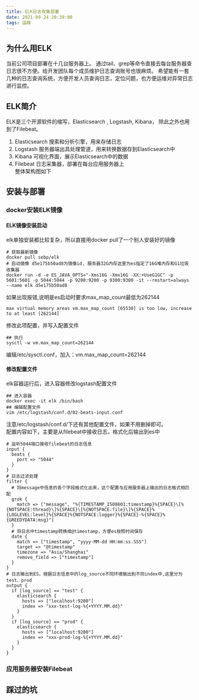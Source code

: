```yaml
---
title: ELK日志收集部署
date: 2021-09-24 20:39:00
tags: 运维
---
```

## 为什么用ELK
当前公司项目部署在十几台服务器上。 通过tail、grep等命令直接去每台服务器查日志很不方便。给开发团队每个成员维护日志查询账号也很麻烦。 希望能有一套几种的日志查询系统，方便开发人员查询日志，定位问题，也方便运维对异常日志进行监控。

## ELK简介
ELK是三个开源软件的缩写，Elasticsearch , Logstash, Kibana， 除此之外也用到了Filebeat。  
1. Elasticsearch 搜索和分析引擎，用来存储日志  
2. Logstash 服务器端出具处理管道，用来转换数据存到Elasticsearch中  
3. Kibana 可视化界面，展示Elasticsearch中的数据  
4. Filebeat 日志采集器，部署在每台应用服务器上  
整体架构图如下



## 安装与部署

### docker安装ELK镜像
#### ELK镜像安装启动
elk单独安装都比较复杂，所以直接用docker pull了一个别人安装好的镜像  
```shell
# 获取最新镜像
docker pull sebp/elk
# 启动镜像 d5e175b50ad8为镜像id, 服务器32G内存这里为es指定了16G堆内存和G1垃圾收集器
docker run -d -e ES_JAVA_OPTS="-Xms16G -Xmx16G -XX:+UseG1GC" -p 5601:5601 -p 5044:5044 -p 9200:9200 -p 9300:9300 -it --restart=always --name elk d5e175b50ad8
```
如果出现报错,说明是es启动时要求max_map_count最低为262144
```shell
max virtual memory areas vm.max_map_count [65530] is too low, increase to at least [262144]
```
修改此项配置，并写入配置文件
```shell
## 执行
sysctl -w vm.max_map_count=262144
```
编辑/etc/sysctl.conf，加入：vm.max_map_count=262144
#### 修改配置文件
elk容器运行后，进入容器修改logstash配置文件
```shell
## 进入容器
docker exec -it elk /bin/bash
## 编辑配置文件
vim /etc/logstash/conf.d/02-beats-input.conf 
```
注意/etc/logstash/conf.d/下还有其他配置文件，如果不用删掉即可。  
配置内容如下，主要是从filebeat中接收日志，格式化后输出到es中
```shell
# 监听5044端口接收filebeat的日志信息
input {  
  beats {
    port => "5044"
  }
}
# 日志过滤处理
filter {
  # 将message中信息的各个字段格式化出来，这个配置与应用服务器上输出的日志格式相匹配
  grok {
    match => ["message", "%{TIMESTAMP_ISO8601:timestamp}%{SPACE}\[%{NOTSPACE:thread}\]%{SPACE}\[%{NOTSPACE:file}\]%{SPACE}%{LOGLEVEL:level}%{SPACE}%{NOTSPACE:logger}%{SPACE}-%{SPACE}%{GREEDYDATA:msg}"]
  }
  # 将日志中timestamp转换成@timestamp，方便es按照时间保存
  date {
    match => ["timestamp", "yyyy-MM-dd HH:mm:ss.SSS"]
    target => "@timestamp"
    timezone => "Asia/Shanghai"
    remove_field => ["timestamp"]
  }
}
# 日志输出到ES，根据日志信息中的log_source不同环境输出到不同index中,这里分为test、prod
output {
  if [log_source] == "test" {
    elasticsearch {
      hosts => ["localhost:9200"]
      index => "xxx-test-log-%{+YYYY.MM.dd}"
    }
  }
  if [log_source] == "prod" {
    elasticsearch {
      hosts => ["localhost:9200"]
      index => "xxx-prod-log-%{+YYYY.MM.dd}"
    }
  }
}
```

### 应用服务器安装Filebeat



## 踩过的坑

